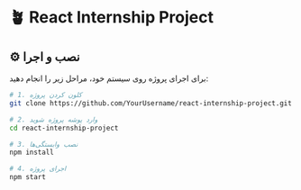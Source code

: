 # 🪴 React Internship Project


## ⚙️ نصب و اجرا

برای اجرای پروژه روی سیستم خود، مراحل زیر را انجام دهید:

```bash
# 1. کلون کردن پروژه
git clone https://github.com/YourUsername/react-internship-project.git

# 2. وارد پوشه پروژه شوید
cd react-internship-project

# 3. نصب وابستگی‌ها
npm install

# 4. اجرای پروژه
npm start
